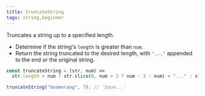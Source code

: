 ```yaml
---
title: truncateString
tags: string,beginner
---
```


Truncates a string up to a specified length.

- Determine if the string's `length` is greater than `num`.
- Return the string truncated to the desired length, with `'...'` appended to the end or the original string.

```js
const truncateString = (str, num) =>
  str.length > num ? str.slice(0, num > 3 ? num - 3 : num) + "..." : str;
```

```js
truncateString("boomerang", 7); // 'boom...'
```
